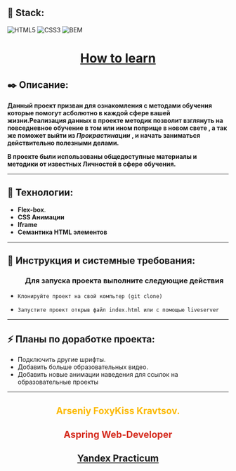 **<h2>🚀 Stack:</h2>**

![HTML5](https://img.shields.io/badge/-HTML5-000?&logo=HTML5)
![CSS3](https://img.shields.io/badge/-CSS3-000?&logo=CSS3)
![BEM](https://img.shields.io/badge/-BEM-000?&logo=BEM)

 **<h1 align="center"><a href="foxykiss.github.io/how-to-learn/">How to learn</a></h1>**

**<h2>✒️ Описание:</h2>**

**Данный проект призван для ознакомления с методами обучения которые помогут асболютно в каждой сфере вашей жизни.Реализация данных в проекте методик позволит взглянуть на повседневное обучение в том или ином поприще в новом свете , а так же поможет выйти из ***Прокрастинации*** , и начать заниматься действительно полезными делами.**

**В проекте были использованы общедоступные материалы и методики от известных Личностей в сфере обучения.**

---

**<h2>🔧 Технологии:</h2>**

- **Flex-box**.
- **CSS Анимации**
- **Iframe**
- **Семантика HTML элементов**

---

**<h2>📘 Инструкция и системные требования:</h2>**
  <h3 style="margin-left: 40px;">Для запуска проекта выполните следующие действия</h3>

-     Клонируйте проект на свой компьтер (git clone)
-     Запустите проект открыв файл index.html или с помощью liveserver

---

**<h2>⚡ Планы по доработке проекта:</h2>**

* Подключить другие шрифты.
* Добавить больше образовательных видео.
* Добавить новые анимации наведения для ссылок на образовательные проекты

---

**<h2 align="center" style="color:#fcba03;">Arseniy FoxyKiss Kravtsov.</h2>**
**<h2 align="center"  style="color:#d52b1e;">Aspring Web-Developer</h2>**
**<h2 align="center"  style="color: #0039a6;">[Yandex Practicum](https://praktikum.yandex.ru/)</h2>**
